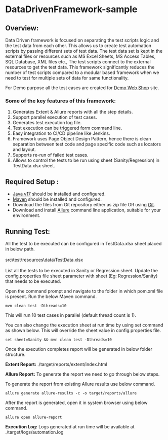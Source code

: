 # DataDrivenFramework-sample

## **Overview:**

Data Driven framework is focused on separating the test scripts logic and the test data from each other. This allows us to create test automation scripts by passing different sets of test data. The test data set is kept in the external files or resources such as MS Excel Sheets, MS Access Tables, SQL Database, XML files etc., The test scripts connect to the external resources to get the test data. This framework significantly reduces the number of test scripts compared to a modular based framework when we need to test for multiple sets of data for same functionality.

For Demo purpose all the test cases are created for [Demo Web Shop](http://demowebshop.tricentis.com/) site.

### **Some of the key features of this framework:**

1. Generates Extent & Allure reports with all the step details.
2. Support parallel execution of test cases.
3. Generates test execution log file.
4. Test execution can be triggered form command line.
5. Easy integration to CI/CD pipeline like Jenkins.
6. Framework uses Page Object Design Pattern, hence there is clean separation between test code and page specific code such as locators and layout.
7. Supports re-run of failed test cases.
8. Allows to control the tests to be run using sheet (Sanity/Regression) in TestData.xlsx sheet.

## **Required Setup :**

- [Java v17](https://java.tutorials24x7.com/blog/how-to-install-java-17-on-windows) should be installed and configured.
- [Maven](https://mkyong.com/maven/how-to-install-maven-in-windows/) should be installed and configured.
- Download the files from Git repository either as zip file OR using [Git](https://phoenixnap.com/kb/how-to-install-git-windows).
- Download and install [Allure](https://docs.qameta.io/allure/#_manual_installation) command line application, suitable for your environment.

## **Running Test:**
All the test to be executed can be configured in TestData.xlsx sheet placed in below path.<br><br>
src\test\resources\data\TestData.xlsx<br><br>
List all the tests to be executed in Sanity or Regression sheet. Update the config.properties file sheet parameter with sheet (Eg: Regression/Sanity) that needs to be executed.

Open the command prompt and navigate to the folder in which pom.xml file is present.
Run the below Maven command.

    mvn clean test -Dthreads=10

This will run 10 test cases in parallel (default thread count is 1).

You can also change the execution sheet at run time by using set command as shown below. This will override the sheet value in config.properties file.

    set sheet=Sanity && mvn clean test -Dthreads=10


Once the execution completes report will be generated in below folder structure.

**Extent Report:** 	./target/reports/extent/index.html

**Allure Report:** To generate the report we need to go through below steps.

To generate the report from existing Allure results use below command.

    allure generate allure-results -c -o target/reports/allure

After the report is generated, open it in system browser using below command.

    allure open allure-report

**Execution Log:**  Logs generated at run time will be available at ./target/logs/automation.log